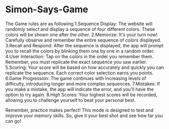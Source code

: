 # Simon-Says-Game
The Game rules are as following
1.Sequence Display:
The website will randomly select and display a sequence of four different colors. These colors will be shown one after the other.
2.Memorize:
It's your turn now! Carefully observe and remember the entire sequence of colors displayed.
3.Recall and Respond:
After the sequence is displayed, the app will prompt you to recall the colors by blinking them one by one in a random order.
4.User Interaction:
Tap on the colors in the order you remember them. Remember, you must replicate the exact sequence you saw earlier.
5.Scoring:
Your score will be based on how accurately and quickly you can replicate the sequence. Each correct color selection earns you points.
6.Game Progression:
The game continues with increasing levels of difficulty, introducing longer and more complex sequences.
7.Mistakes:
If you make a mistake, the app will indicate the error, and you'll have the option to try again.
8.High Scores:
Your highest scores will be recorded, allowing you to challenge yourself to beat your personal best.

Remember, practice makes perfect! This mode is designed to test and improve your memory skills. So, give it your best shot and see how far you can go!
